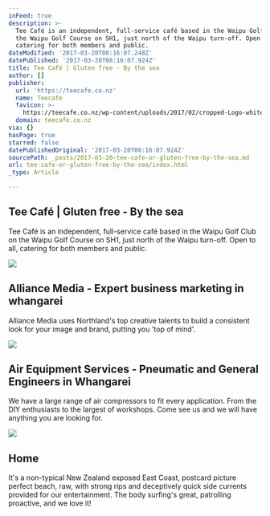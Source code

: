 ```yaml
---
inFeed: true
description: >-
  Tee Café is an independent, full-service café based in the Waipu Golf Club on
  the Waipu Golf Course on SH1, just north of the Waipu turn-off. Open to all,
  catering for both members and public.
dateModified: '2017-03-20T08:16:07.248Z'
datePublished: '2017-03-20T08:16:07.924Z'
title: Tee Café | Gluten free - By the sea
author: []
publisher:
  url: 'https://teecafe.co.nz'
  name: Teecafe
  favicon: >-
    https://teecafe.co.nz/wp-content/uploads/2017/02/cropped-Logo-whitespace-192x192.png
  domain: teecafe.co.nz
via: {}
hasPage: true
starred: false
datePublishedOriginal: '2017-03-20T08:16:07.924Z'
sourcePath: _posts/2017-03-20-tee-cafe-or-gluten-free-by-the-sea.md
url: tee-cafe-or-gluten-free-by-the-sea/index.html
_type: Article

---
```

<article style=""><h1>Tee Café | Gluten free - By the sea</h1><p>Tee Café is an independent, full-service café based in the Waipu Golf Club on the Waipu Golf Course on SH1, just north of the Waipu turn-off. Open to all, catering for both members and public.</p></article>

<article style=""><img src="https://imgflo.herokuapp.com/graph/2b2431f8e7ba7b0/bc4de0ca8cea5e6bdd0fb7df19fc3d51/noop.jpg?input=http%3A%2F%2Falliancemedia.co.nz%2Fwp-content%2Fuploads%2F2016%2F12%2Fsocial.jpg" /><h1>Alliance Media - Expert business marketing in whangarei</h1><p>Alliance Media uses Northland's top creative talents to build a consistent look for your image and brand, putting you 'top of mind'.</p></article>

<article style=""><img src="https://imgflo.herokuapp.com/graph/2b2431f8e7ba7b0/b55e4fbac685a0f108824dbdc54f30d7/noop.png?input=http%3A%2F%2Fairequipment.co.nz%2Fwp-content%2Fuploads%2F2015%2F02%2FBlueline_Pro_as0000080_456-1-300x292.png" /><h1>Air Equipment Services - Pneumatic and General Engineers in Whangarei</h1><p>We have a large range of air compressors to fit every application. From the DIY enthusiasts to the largest of workshops. Come see us and we will have anything you are looking for.</p></article>

<article style=""><img src="http://test.whangareiheadslifeguards.co.nz/wp-content/uploads/2016/12/social.jpg" /><h1>Home</h1><p>It's a non-typical New Zealand exposed East Coast, postcard picture perfect beach, raw, with strong rips and deceptively quick side currents provided for our entertainment. The body surfing's great, patrolling proactive, and we love it!</p></article>